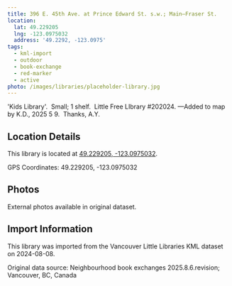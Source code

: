 ```yaml
---
title: 396 E. 45th Ave. at Prince Edward St. s.w.; Main—Fraser St.
location:
  lat: 49.229205
  lng: -123.0975032
  address: '49.2292, -123.0975'
tags:
  - kml-import
  - outdoor
  - book-exchange
  - red-marker
  - active
photo: /images/libraries/placeholder-library.jpg
---
```

'Kids Library'.  Small; 1 shelf.  
Little Free LIbrary #202024.
—Added to map by K.D., 2025 5 9.  Thanks, A.Y.

## Location Details

This library is located at [49.229205, -123.0975032](https://www.google.com/maps?q=49.229205,-123.0975032).

GPS Coordinates: 49.229205, -123.0975032

## Photos

External photos available in original dataset.

## Import Information

This library was imported from the Vancouver Little Libraries KML dataset on 2024-08-08.

Original data source: Neighbourhood book exchanges 2025.8.6.revision; Vancouver, BC, Canada
